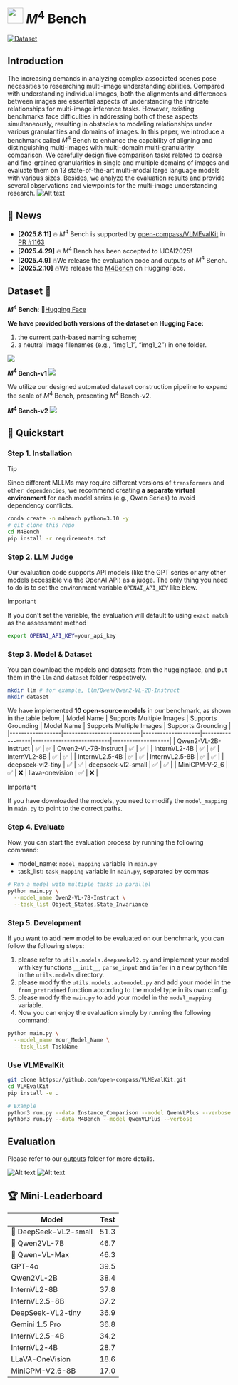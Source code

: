 # <img src="assets/M4Bench.png" width="35" /> $M^4$ Bench
[![Dataset](https://img.shields.io/badge/Dataset-Hugging_Face-CFAFD4)](https://huggingface.co/datasets/Anonymous8976/M4Bench) 


## Introduction
The increasing demands in analyzing complex associated scenes pose necessities to researching multi-image understanding abilities. 
Compared with understanding individual images, both the alignments and differences between images are essential aspects of understanding the intricate relationships for multi-image inference tasks. 
However, existing benchmarks face difficulties in addressing both of these aspects simultaneously, resulting in obstacles to modeling relationships under various granularities and domains of images. 
In this paper, we introduce a benchmark called $M^4$ Bench to enhance the capability of aligning and distinguishing multi-images with multi-domain multi-granularity comparison. 
We carefully design five comparison tasks related to coarse and fine-grained granularities in single and multiple domains of images and evaluate them on 13 state-of-the-art multi-modal large language models with various sizes. 
Besides, we analyze the evaluation results and provide several observations and viewpoints for the multi-image understanding research.
![Alt text](assets/all.png)

## 📰 News
* **[2025.8.11]** 🔥 $M^4$ Bench is supported by [open-compass/VLMEvalKit](https://github.com/open-compass/VLMEvalKit) in [PR #1163](https://github.com/open-compass/VLMEvalKit/pull/1163)
* **[2025.4.29]** 🔥 $M^4$ Bench has been accepted to IJCAI2025!
* **[2025.4.9]**  🔥We release the evaluation code and outputs of $M^4$ Bench.
* **[2025.2.10]**  🔥We release the [M4Bench](https://huggingface.co/datasets/Anonymous8976/M4Bench) on HuggingFace.


## Dataset 🌟
**$M^4$ Bench**: 🤗[Hugging Face](https://huggingface.co/datasets/Anonymous8976/M4Bench)

**We have provided both versions of the dataset on Hugging Face:**
1. the current path-based naming scheme;
2. a neutral image filenames (e.g., “img1_1”, “img1_2”) in one folder.

<img src="assets/comparison.png" />

**$M^4$ Bench-v1**
<img src="assets/statistics.png" />

We utilize our designed automated dataset construction pipeline to expand the scale of $M^4$ Bench, presenting $M^4$ Bench-v2.

**$M^4$ Bench-v2**
<img src="assets/statisticsv2.png" />

## 🚀 Quickstart
### Step 1. Installation
> [!TIP] 
> Since different MLLMs may require different versions of `transformers` and `other dependencies`, we recommend creating **a separate virtual environment** for each model series (e.g., Qwen Series) to avoid dependency conflicts.
```bash
conda create -n m4bench python=3.10 -y
# git clone this repo
cd M4Bench
pip install -r requirements.txt
```
### Step 2. LLM Judge
Our evaluation code supports API models (like the GPT series or any other models accessible via the OpenAI API) as a judge. The only thing you need to do is to set the environment variable `OPENAI_API_KEY` like blew.
> [!IMPORTANT]
> If you don't set the variable, the evaluation will default to using `exact match` as the assessment method
```bash
export OPENAI_API_KEY=your_api_key
```
### Step 3. Model & Dataset
You can download the models and datasets from the huggingface, and put them in the `llm` and `dataset` folder respectively.
```bash
mkdir llm # for example, llm/Qwen/Qwen2-VL-2B-Instruct
mkdir dataset
```
We have implemented **10 open-source models** in our benchmark, as shown in the table below.
| Model Name       | Supports Multiple Images | Supports Grounding | Model Name       | Supports Multiple Images | Supports Grounding |
|------------------|---------------------------|--------------------|------------------|---------------------------|--------------------|
| Qwen2-VL-2B-Instruct     |   ✅                       | ✅                | Qwen2-VL-7B-Instruct             | ✅                         | ✅          |
| InternVL2-4B     |   ✅                       | ✅                | InternVL2-8B            | ✅                         | ✅          |
| InternVL2.5-4B     |   ✅                       | ✅                | InternVL2.5-8B            | ✅                         | ✅          |
| deepseek-vl2-tiny     |   ✅                       | ✅                | deepseek-vl2-small            | ✅                         | ✅          |
| MiniCPM-V-2_6     |   ✅                       | ❌                | llava-onevision            | ✅                         | ❌          |
> [!IMPORTANT]
> If you have downloaded the models, you need to modify the `model_mapping` in `main.py` to point to the correct paths.
### Step 4. Evaluate
Now, you can start the evaluation process by running the following command:
- model_name: `model_mapping` variable in `main.py`
- task_list: `task_mapping` variable in `main.py`, separated by commas
```bash
# Run a model with multiple tasks in parallel
python main.py \
  --model_name Qwen2-VL-7B-Instruct \
  --task_list Object_States,State_Invariance
```
### Step 5. Development
If you want to add new model to be evaluated on our benchmark, you can follow the following steps:
1. please refer to `utils.models.deepseekvl2.py` and implement your model with key functions `__init__`, `parse_input` and `infer` in a new python file in the `utils.models` directory.
2. please modify the `utils.models.automodel.py` and add your model in the `from_pretrained` function according to the model type in its own config.
3. please modify the `main.py` to add your model in the `model_mapping` variable.
4. Now you can enjoy the evaluation simply by running the following command:
```bash
python main.py \
  --model_name Your_Model_Name \
  --task_list TaskName
```

### Use VLMEvalKit

```bash
git clone https://github.com/open-compass/VLMEvalKit.git
cd VLMEvalKit
pip install -e .

# Example
python3 run.py --data Instance_Comparison --model QwenVLPlus --verbose
python3 run.py --data M4Bench --model QwenVLPlus --verbose
```

## Evaluation

Please refer to our [outputs](outputs) folder for more details.

![Alt text](assets/outputs.png)
![Alt text](assets/radargram.png)

## 🏆 Mini-Leaderboard
| Model                      |     Test    | 
|----------------------------|:-----------:|
|🏅 DeepSeek-VL2-small       |     51.3    | 
|🥈 Qwen2VL-7B               |     46.7    |  
|🥉 Qwen-VL-Max              |     46.3    |  
| GPT-4o                     |     39.5    |  
| Qwen2VL-2B                 |     38.4    | 
| InternVL2-8B               |     37.8    | 
| InternVL2.5-8B             |     37.2    | 
| DeepSeek-VL2-tiny          |     36.9    |  
| Gemini 1.5 Pro             |     36.8    | 
| InternVL2.5-4B             |     34.2    | 
| InternVL2-4B               |     28.7    |  
| LLaVA-OneVision            |     18.6    | 
| MiniCPM-V2.6-8B            |     17.0    | 
